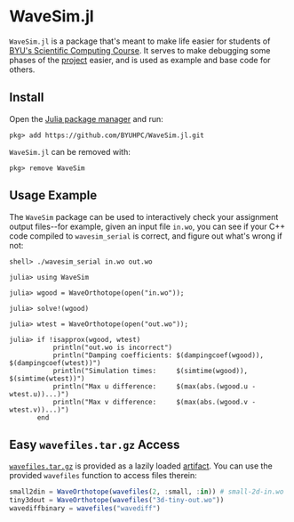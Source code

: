 # WaveSim.jl

`WaveSim.jl` is a package that's meant to make life easier for students of [BYU's Scientific Computing Course](https://byuhpc.github.io/sci-comp-course/). It serves to make debugging some phases of the [project](https://byuhpc.github.io/sci-comp-course/project/overview.html) easier, and is used as example and base code for others.



## Install

Open the [Julia package manager](https://docs.julialang.org/en/v1/stdlib/REPL/#Pkg-mode) and run:

```jldoctest
pkg> add https://github.com/BYUHPC/WaveSim.jl.git
```

`WaveSim.jl` can be removed with:

```jldoctest
pkg> remove WaveSim
```



## Usage Example

The `WaveSim` package can be used to interactively check your assignment output files--for example, given an input file `in.wo`, you can see if your C++ code compiled to `wavesim_serial` is correct, and figure out what's wrong if not:

```jldoctest
shell> ./wavesim_serial in.wo out.wo

julia> using WaveSim

julia> wgood = WaveOrthotope(open("in.wo"));

julia> solve!(wgood)

julia> wtest = WaveOrthotope(open("out.wo"));

julia> if !isapprox(wgood, wtest)
           println("out.wo is incorrect")
           println("Damping coefficients: $(dampingcoef(wgood)), $(dampingcoef(wtest))")
           println("Simulation times:     $(simtime(wgood)), $(simtime(wtest))")
           println("Max u difference:     $(max(abs.(wgood.u - wtest.u))...)")
           println("Max v difference:     $(max(abs.(wgood.v - wtest.v))...)")
       end
```



## Easy `wavefiles.tar.gz` Access

[`wavefiles.tar.gz`](https://rc.byu.edu/course/wavefiles.tar.gz) is provided as a lazily loaded [artifact](https://docs.julialang.org/en/v1/stdlib/Artifacts/). You can use the provided `wavefiles` function to access files therein:

```julia
small2din = WaveOrthotope(wavefiles(2, :small, :in)) # small-2d-in.wo
tiny3dout = WaveOrthotope(wavefiles("3d-tiny-out.wo"))
wavediffbinary = wavefiles("wavediff")
```
